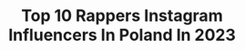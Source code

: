 ---
title: Top 10 Rappers Instagram Influencers In Poland In 2023
description: >-
  Find top rappers Instagram influencers in Poland in 2023. Most popular hashtags: #poland #love #rapper.
platform: Instagram
hits: 10
text_top: Discover the most popular Instagram influencers on inBeat.
text_bottom: Our platform holds 10 Instagram influencers like this in Poland for you to collaborate.
profiles:
  - username: "shrek_kmg"
    fullname: >-
      שרק - ShrekDiMC
    bio: >-
      Rapper&songwriter/video editor TACT RECORDS TEL AVIV 2020 שרק וצוקוש💫💥💯 האלבום החדש שלנו "באנו לתקן" בחוץ! כנסו לשמוע😵👇
    location: "Poland"
    followers: 5009
    engagement: 952
    commentsToLikes: 0.047112
    id: ckap6vkkxhiz20i781h72ypn5
    verified: false
    hashtags: ""
  - username: "waldemar_kasta"
    fullname: >-
      Waldemar WALL-E Kasta
    bio: >-
      Rocznik 78. Urodzony we Wrocławiu.Od 1993 rapper w K.A.S.T.A(Konfederacja Absolwentów Szkoły Technicznej Artykulacji).
    location: "Poland"
    followers: 6394
    engagement: 903
    commentsToLikes: 0.026453
    id: ck5q9k6odbinr0i11d3uswiew
    verified: false
    hashtags: ""
  - username: "marcinklosowski.official"
    fullname: >-
      Marcin Kłosowski
    bio: >-
      ➡ Singer🎵 🎤 ❤ Songwriter ✍🏻 ➡️ Aktor 🎬 Model🕴➡ Snap: marcin22338 👻 ➡️ Kontakt/Współpraca: marcin22338@gmail.com ➡️ Kanał YouTube Marcin Kłosowski👇📀🎞
    location: "Poland"
    followers: 62355
    engagement: 286
    commentsToLikes: 0.029534
    id: ck13cnlci18op0i192di2e2ax
    verified: true
    hashtags: "#musician, #sunset, #selfie, #fun"
  - username: "sebastianklawikowski"
    fullname: >-
      Sebastian Klawikowski
    bio: >-
      Rysuje... @klawikthecreator 👻 Snapchat: klawikowskikrul 📖 Facebook: Sklawikowski 📧 Email: sklawik1@gmail.com
    location: "Poland"
    followers: 50009
    engagement: 1040
    commentsToLikes: 0.009110
    id: ck8sxf55fh69t0j78u8wmad6x
    verified: false
    hashtags: "#digitalart, #wersow, #gugu, #marcysiaryskala"
  - username: "karolgrygoruk"
    fullname: >-
      Karol Grygoruk
    bio: >-
      human rights and migration based between Warsaw and Middle East co-founder of @ratsagency ambassador for 🔴 Leica
    location: "Poland"
    followers: 12702
    engagement: 787
    commentsToLikes: 0.009523
    id: ck5qbxl65nvcv0i11cey5yhbv
    verified: false
    hashtags: "#blackandwhite, #musician, #feminism, #prochoice"
  - username: "emergency_queen"
    fullname: >-
      Julia Piątek
    bio: >-
      Emergency Medicine Doctor 🚑👩🏻‍⚕️ Śpiewający lekarz rezydent z dużą dawką czarnego humoru i ironii Born in 🇩🇪 Living in 🇵🇱 Studied in 🇬🇧 language
    location: "Poland"
    followers: 43324
    engagement: 609
    commentsToLikes: 0.034661
    id: ck8t563058wh20j78jmqzywbi
    verified: false
    hashtags: "#medicine, #emergencymedicine, #covid, #doctor"
  - username: "noizzpl"
    fullname: >-
      NOIZZ.pl
    bio: >-
      Miasto. Moda. Muzyka. Jedzenie. Mocne opinie. We make some.
    location: "Poland"
    followers: 108809
    engagement: 423
    commentsToLikes: 0.012197
    id: ck55j3epzw62o0i11jcbrsjnc
    verified: true
    hashtags: "#poland, #warszawa, #2021, #noizzpl"
  - username: "femin.official"
    fullname: >-
      Femin
    bio: >-
      Muzyk 🎼Artysta👤 Wokalista🎤 Gitarzysta🎸 📀 Właściciel Remedium Music New Song: v v v
    location: "Poland"
    followers: 19370
    engagement: 102
    commentsToLikes: 0.040165
    id: ck0u7bq6o4afn0i197og62fm1
    verified: false
    hashtags: "#niceday, #polishboy, #love, #song"
  - username: "martyna_famulska"
    fullname: >-
      Martyna Famulska
    bio: >-
      👧 30.05.2017 Natalia 🌸 👶 23.09.2020 Wiktoria 🌸 Nasza codzienność 🥰 Polecajki i recenzje 🙃 Ambasadorki @uszyte_z_freja
    location: "Poland"
    followers: 5577
    engagement: 1448
    commentsToLikes: 0.028159
    id: ck8tc2j8by2030j78058xybfh
    verified: false
    hashtags: "#pogodnitvn, #dladzieci, #dziecko, #mamaic"
  - username: "marta.idziak"
    fullname: >-
      Mama🤰🏽Praca💰Dzieci🧸Fotografia📸
    bio: >-
      📸Kocham fotografować 👩‍💻Uczę kobiety budować biznes na instagramie 📬Napisz do mnie, a pokaże Ci jak zarabiać z telefonu 📲 💎Ambasador @tidiness.beauty
    location: "Poland"
    followers: 11635
    engagement: 513
    commentsToLikes: 0.025676
    id: ck5zqt5ffv8xy0i14soqoypgu
    verified: false
    hashtags: "#canon, #niemowle, #macierzy, #lawenda"
---